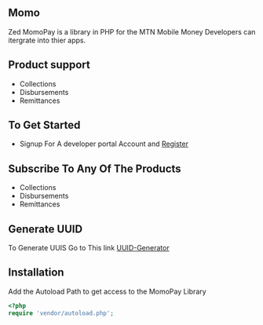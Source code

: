 ## Momo

Zed MomoPay is a library in PHP for the MTN Mobile Money  Developers can itergrate into thier apps.

## Product support

* Collections
* Disbursements
* Remittances

## To Get Started

* Signup For A developer portal Account and [Register](https://momodeveloper.mtn.com/)

## Subscribe To Any Of The Products
* Collections
* Disbursements
* Remittances

## Generate UUID
To Generate UUIS Go to This link [UUID-Generator](https://www.uuidgenerator.net/)

## Installation

Add the Autoload Path to get access to the MomoPay Library

```php
<?php
require 'vendor/autoload.php';
```